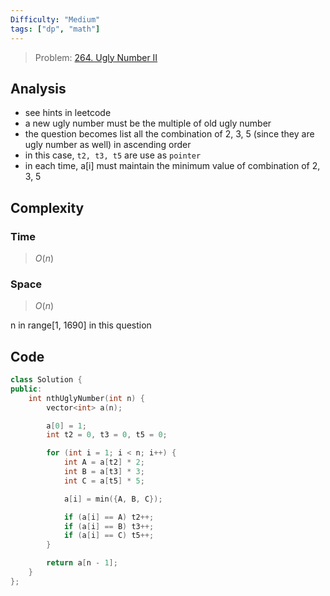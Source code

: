 ```yaml
---
Difficulty: "Medium"
tags: ["dp", "math"]
---
```


> Problem: [264. Ugly Number II](https://leetcode.com/problems/ugly-number-ii/description/)

## Analysis 
- see hints in leetcode
- a new ugly number must be the multiple of old ugly number
- the question becomes list all the combination of 2, 3, 5 (since they are ugly number as well) in ascending order
- in this case, `t2, t3, t5` are use as `pointer`
- in each time, a[i] must maintain the minimum value of combination of 2, 3, 5

## Complexity
### Time
> $O(n)$
### Space
> $O(n)$

n in range[1, 1690] in this question

## Code 
```cpp
class Solution {
public:
    int nthUglyNumber(int n) {
        vector<int> a(n);

        a[0] = 1;
        int t2 = 0, t3 = 0, t5 = 0;

        for (int i = 1; i < n; i++) {
            int A = a[t2] * 2;
            int B = a[t3] * 3;
            int C = a[t5] * 5;

            a[i] = min({A, B, C});

            if (a[i] == A) t2++;
            if (a[i] == B) t3++;
            if (a[i] == C) t5++;
        }

        return a[n - 1];
    }
};
```	

